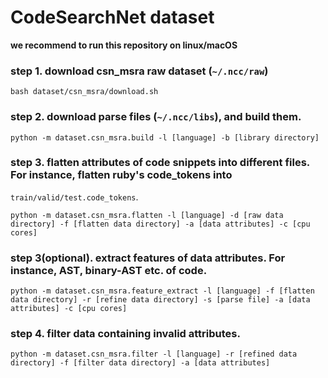 # CodeSearchNet dataset

**we recommend to run this repository on linux/macOS**

### step 1. download csn_msra raw dataset (```~/.ncc/raw```)
```
bash dataset/csn_msra/download.sh
```

### step 2. download parse files (```~/.ncc/libs```), and build them. 
```
python -m dataset.csn_msra.build -l [language] -b [library directory]
```

### step 3. flatten attributes of code snippets into different files. For instance, flatten ruby's code_tokens into 
```train/valid/test.code_tokens```.
```
python -m dataset.csn_msra.flatten -l [language] -d [raw data directory] -f [flatten data directory] -a [data attributes] -c [cpu cores]
```

### step 3(optional). extract features of data attributes. For instance, AST, binary-AST etc. of code.
```
python -m dataset.csn_msra.feature_extract -l [language] -f [flatten data directory] -r [refine data directory] -s [parse file] -a [data attributes] -c [cpu cores]
```
 
### step 4. filter data containing invalid attributes.
```
python -m dataset.csn_msra.filter -l [language] -r [refined data directory] -f [filter data directory] -a [data attributes]
```

